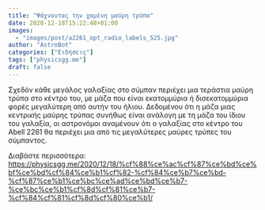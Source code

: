 ```yaml
---
title: "Ψάχνοντας την χαμένη μαύρη τρύπα"
date: 2020-12-18T15:22:48+01:00
images:
  - "images/post/a2261_opt_radio_labels_525.jpg"
author: "AstroBot"
categories: ["Ειδήσεις"]
tags: ["physicsgg.me"]
draft: false
---
```


Σχεδόν κάθε μεγάλος γαλαξίας στο σύμπαν περιέχει μια τεράστια μαύρη τρύπα στο κέντρο του, με μάζα που είναι εκατομμύρια ή δισεκατομμύρια φορές μεγαλύτερη από αυτήν του ήλιου. Δεδομένου ότι η μάζα μιας κεντρικής μαύρης τρύπας συνήθως είναι ανάλογη με τη μάζα του ίδιου του γαλαξία, οι αστρονόμοι αναμένουν ότι ο γαλαξίας στο κέντρο του Abell 2261 θα περιέχει μια από τις μεγαλύτερες μαύρες τρύπες του σύμπαντος.

Διαβάστε περισσότερα: https://physicsgg.me/2020/12/18/%cf%88%ce%ac%cf%87%ce%bd%ce%bf%ce%bd%cf%84%ce%b1%cf%82-%cf%84%ce%b7%ce%bd-%cf%87%ce%b1%ce%bc%ce%ad%ce%bd%ce%b7-%ce%bc%ce%b1%cf%8d%cf%81%ce%b7-%cf%84%cf%81%cf%8d%cf%80%ce%b1/
